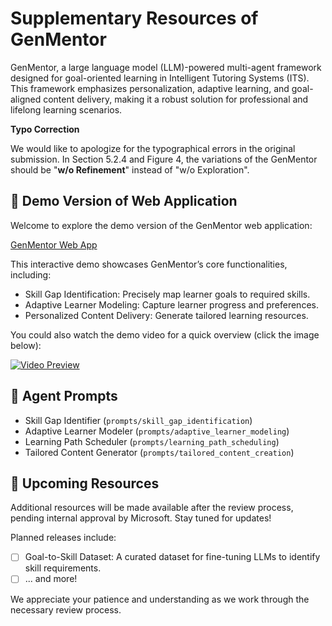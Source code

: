 # Supplementary Resources of GenMentor

GenMentor, a large language model (LLM)-powered multi-agent framework designed for goal-oriented learning in Intelligent Tutoring Systems (ITS). This framework emphasizes personalization, adaptive learning, and goal-aligned content delivery, making it a robust solution for professional and lifelong learning scenarios.

**Typo Correction**

We would like to apologize for the typographical errors in the original submission. In Section 5.2.4 and Figure 4, the variations of the GenMentor should be "**w/o Refinement**" instead of "w/o Exploration".

## 🚀 Demo Version of Web Application

Welcome to explore the demo version of the GenMentor web application:

[GenMentor Web App](https://gen-mentor.streamlit.app/)

This interactive demo showcases GenMentor’s core functionalities, including:

- Skill Gap Identification: Precisely map learner goals to required skills.
- Adaptive Learner Modeling: Capture learner progress and preferences.
- Personalized Content Delivery: Generate tailored learning resources.

You could also watch the demo video for a quick overview (click the image below):

[![Video Preview](https://img.youtube.com/vi/vTdtGZop-Zc/0.jpg)](https://youtu.be/vTdtGZop-Zc)

## 🤖 Agent Prompts

- Skill Gap Identifier (`prompts/skill_gap_identification`)
- Adaptive Learner Modeler (`prompts/adaptive_learner_modeling`)
- Learning Path Scheduler (`prompts/learning_path_scheduling`)
- Tailored Content Generator (`prompts/tailored_content_creation`)

## 📅 Upcoming Resources

Additional resources will be made available after the review process, pending internal approval by Microsoft. Stay tuned for updates!

Planned releases include:

- [ ] Goal-to-Skill Dataset: A curated dataset for fine-tuning LLMs to identify skill requirements.
- [ ] ... and more!

We appreciate your patience and understanding as we work through the necessary review process.
